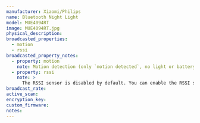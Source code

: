 ```yaml
---
manufacturer: Xiaomi/Philips
name: Bluetooth Night Light
model: MUE4094RT
image: MUE4094RT.jpg
physical_description:
broadcasted_properties:
  - motion
  - rssi
broadcasted_property_notes:
  - property: motion
    note: Motion detection (only `motion detected`, no light or battery state). The sensor does not broadcast `motion clear` advertisements. It is therefore required to use the [reset_timer](configuration_params#reset_timer) option with a value that is not 0.
  - property: rssi
    note: >
      The RSSI sensor is disabled by default. You can enable the RSSI sensor by going to `configuration`, `integrations`, select `devices` on the BLE monitor integration tile and select your device. Click on the `+1 disabled entity` to show the disabled sensor and select the disabled entity. Finally, click on `Enable entity` to enable it. 
broadcast_rate:
active_scan:
encryption_key:
custom_firmware:
notes:
---
```

